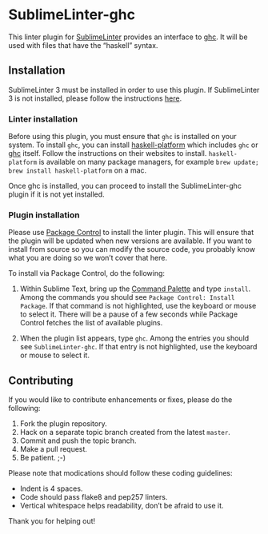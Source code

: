 SublimeLinter-ghc
=========================

This linter plugin for [SublimeLinter](https://github.com/SublimeLinter/SublimeLinter3) provides an interface to [ghc](http://www.haskell.org/ghc/). It will be used with files that have the “haskell” syntax.

## Installation
SublimeLinter 3 must be installed in order to use this plugin. If SublimeLinter 3 is not installed, please follow the instructions [here](https://github.com/SublimeLinter/SublimeLinter.github.io/wiki/Installation).

### Linter installation
Before using this plugin, you must ensure that `ghc` is installed on your system. To install `ghc`, you can install [haskell-platform](http://www.haskell.org/platform/) which includes `ghc` or [ghc](http://www.haskell.org/ghc/) itself. Follow the instructions on their websites to install. `haskell-platform` is available on many package managers, for example `brew update; brew install haskell-platform` on a mac.

Once ghc is installed, you can proceed to install the SublimeLinter-ghc plugin if it is not yet installed.

### Plugin installation
Please use [Package Control](https://sublime.wbond.net/installation) to install the linter plugin. This will ensure that the plugin will be updated when new versions are available. If you want to install from source so you can modify the source code, you probably know what you are doing so we won’t cover that here.

To install via Package Control, do the following:

1. Within Sublime Text, bring up the [Command Palette](http://docs.sublimetext.info/en/sublime-text-3/extensibility/command_palette.html) and type `install`. Among the commands you should see `Package Control: Install Package`. If that command is not highlighted, use the keyboard or mouse to select it. There will be a pause of a few seconds while Package Control fetches the list of available plugins.

1. When the plugin list appears, type `ghc`. Among the entries you should see `SublimeLinter-ghc`. If that entry is not highlighted, use the keyboard or mouse to select it.

## Contributing
If you would like to contribute enhancements or fixes, please do the following:

1. Fork the plugin repository.
1. Hack on a separate topic branch created from the latest `master`.
1. Commit and push the topic branch.
1. Make a pull request.
1. Be patient.  ;-)

Please note that modications should follow these coding guidelines:

- Indent is 4 spaces.
- Code should pass flake8 and pep257 linters.
- Vertical whitespace helps readability, don’t be afraid to use it.

Thank you for helping out!
